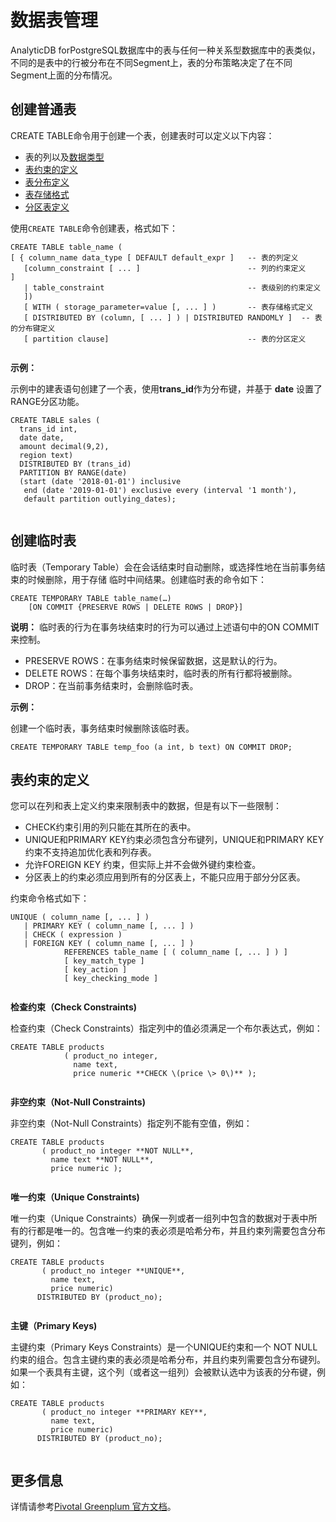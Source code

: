 # 数据表管理

AnalyticDB forPostgreSQL数据库中的表与任何一种关系型数据库中的表类似，不同的是表中的行被分布在不同Segment上，表的分布策略决定了在不同Segment上面的分布情况。

## 创建普通表

CREATE TABLE命令用于创建一个表，创建表时可以定义以下内容：

-   表的列以及[数据类型](/intl.zh-CN/开发入门/数据类型.md)
-   [表约束的定义](#section_vrw_rcq_rhb)
-   [表分布定义](/intl.zh-CN/数据管理/表分布定义.md)
-   [表存储格式](/intl.zh-CN/数据管理/表存储格式定义.md)
-   [分区表定义](/intl.zh-CN/数据管理/表分区定义.md)

使用`CREATE TABLE`命令创建表，格式如下：

```
CREATE TABLE table_name ( 
[ { column_name data_type [ DEFAULT default_expr ]   -- 表的列定义
   [column_constraint [ ... ]                        -- 列的约束定义
] 
   | table_constraint                                -- 表级别的约束定义                            
   ])
   [ WITH ( storage_parameter=value [, ... ] )       -- 表存储格式定义
   [ DISTRIBUTED BY (column, [ ... ] ) | DISTRIBUTED RANDOMLY ]  -- 表的分布键定义          
   [ partition clause]                               -- 表的分区定义
				
```

**示例：**

示例中的建表语句创建了一个表，使用**trans\_id**作为分布键，并基于 **date** 设置了RANGE分区功能。

```
CREATE TABLE sales (
  trans_id int,
  date date, 
  amount decimal(9,2), 
  region text)
  DISTRIBUTED BY (trans_id)  
  PARTITION BY RANGE(date)    
  (start (date '2018-01-01') inclusive
   end (date '2019-01-01') exclusive every (interval '1 month'),
   default partition outlying_dates); 
				
```

## 创建临时表

临时表（Temporary Table）会在会话结束时自动删除，或选择性地在当前事务结束的时候删除，用于存储 临时中间结果。创建临时表的命令如下：

```
CREATE TEMPORARY TABLE table_name(…)
    [ON COMMIT {PRESERVE ROWS | DELETE ROWS | DROP}]
```

**说明：** 临时表的行为在事务块结束时的行为可以通过上述语句中的ON COMMIT来控制。

-   PRESERVE ROWS：在事务结束时候保留数据，这是默认的行为。
-   DELETE ROWS：在每个事务块结束时，临时表的所有行都将被删除。
-   DROP：在当前事务结束时，会删除临时表。

**示例：**

创建一个临时表，事务结束时候删除该临时表。

```
CREATE TEMPORARY TABLE temp_foo (a int, b text) ON COMMIT DROP;
```

## 表约束的定义

您可以在列和表上定义约束来限制表中的数据，但是有以下一些限制：

-   CHECK约束引用的列只能在其所在的表中。
-   UNIQUE和PRIMARY KEY约束必须包含分布键列，UNIQUE和PRIMARY KEY约束不支持追加优化表和列存表。
-   允许FOREIGN KEY 约束，但实际上并不会做外键约束检查。
-   分区表上的约束必须应用到所有的分区表上，不能只应用于部分分区表。

约束命令格式如下：

```
UNIQUE ( column_name [, ... ] )
   | PRIMARY KEY ( column_name [, ... ] ) 
   | CHECK ( expression )
   | FOREIGN KEY ( column_name [, ... ] )
            REFERENCES table_name [ ( column_name [, ... ] ) ]
            [ key_match_type ]
            [ key_action ]
            [ key_checking_mode ]
				
```

**检查约束（Check Constraints\)**

检查约束（Check Constraints）指定列中的值必须满足一个布尔表达式，例如：

```
CREATE TABLE products
            ( product_no integer,
              name text,
              price numeric **CHECK \(price \> 0\)** );
				
```

**非空约束（Not-Null Constraints\)**

非空约束（Not-Null Constraints）指定列不能有空值，例如：

```
CREATE TABLE products
       ( product_no integer **NOT NULL**,
         name text **NOT NULL**,
         price numeric );
				
```

**唯一约束（Unique Constraints\)**

唯一约束（Unique Constraints）确保一列或者一组列中包含的数据对于表中所有的行都是唯一的。包含唯一约束的表必须是哈希分布，并且约束列需要包含分布键列，例如：

```
CREATE TABLE products
       ( product_no integer **UNIQUE**,
         name text,
         price numeric)
      DISTRIBUTED BY (product_no);
				
```

**主键（Primary Keys\)**

主键约束（Primary Keys Constraints）是一个UNIQUE约束和一个 NOT NULL约束的组合。包含主键约束的表必须是哈希分布，并且约束列需要包含分布键列。如果一个表具有主键，这个列（或者这一组列）会被默认选中为该表的分布键，例如：

```
CREATE TABLE products
       ( product_no integer **PRIMARY KEY**,
         name text,
         price numeric)
      DISTRIBUTED BY (product_no);
				
```

## 更多信息

详情请参考[Pivotal Greenplum 官方文档](http://gpdb.docs.pivotal.io/43330/ref_guide/sql_commands/CREATE_TABLE.html)。

